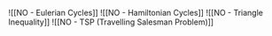 ![[NO - Eulerian Cycles]]
![[NO - Hamiltonian Cycles]]
![[NO - Triangle Inequality]]
![[NO - TSP (Travelling Salesman Problem)]]